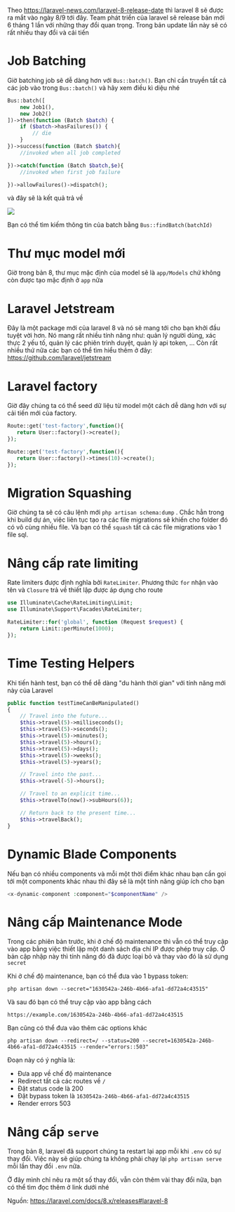 Theo https://laravel-news.com/laravel-8-release-date thì laravel 8 sẽ được ra mắt vào ngày 8/9 tới đây. Team phát triển của laravel sẽ release bản mới 6 tháng 1 lần với những thay đổi quan trọng. Trong bản update lần này sẽ có rất nhiều thay đổi và cải tiến

# Job Batching
Giờ batching job sẽ dễ dàng hơn với `Bus::batch()`. Bạn chỉ cần truyền tất cả các job vào trong `Bus::batch()` và hãy xem điều kì diệu nhé

```php
Bus::batch([
    new Job1(),
    new Job2()
])->then(function (Batch $batch) {
    if ($batch->hasFailures()) {
        // die
    }
})->success(function (Batch $batch){
	//invoked when all job completed

})->catch(function (Batch $batch,$e){
	//invoked when first job failure

})->allowFailures()->dispatch();
```

và đây sẽ là kết quả trả về

![](https://images.viblo.asia/f783d5db-fd95-4fa9-914d-6a61478dea02.PNG)

Bạn có thể tìm kiếm thông tin của batch bằng `Bus::findBatch(batchId)`

# Thư mục model mới
Giờ trong bản 8, thư mục mặc định của model sẽ là `app/Models` chứ không còn được tạo mặc định ở `app` nữa

# Laravel Jetstream
Đây là một package mới của laravel 8 và nó sẽ mang tới cho bạn khởi đầu tuyệt vời hơn. Nó mang rất nhiều tính năng như: quản lý người dùng, xác thực 2 yếu tố, quản lý các phiên trình duyệt,  quản lý api token, ... Còn rất nhiều thứ nữa các bạn có thể tìm hiểu thêm ở đây:
https://github.com/laravel/jetstream

# Laravel factory
Giờ đây chúng ta có thể seed dữ liệu từ model một cách dễ dàng hơn với sự cải tiến mới của factory. 

```php
Route::get('test-factory',function(){
   return User::factory()->create();
});
```

```php
Route::get('test-factory',function(){
   return User::factory()->times(10)->create();
});
```

# Migration Squashing
Giờ chúng ta sẽ có câu lệnh mới `php artisan schema:dump` . Chắc hẳn trong khi build dự án, việc liên tục tạo ra các file migrations sẽ khiến cho folder đó có vô cùng nhiều file. Và bạn có thể `squash` tất cả các file migrations vào 1 file sql.

# Nâng cấp rate limiting
Rate limiters được định nghĩa bởi `RateLimiter`. Phương thức `for` nhận vào tên và `Closure` trả về thiết lập được áp dụng cho route

```php
use Illuminate\Cache\RateLimiting\Limit;
use Illuminate\Support\Facades\RateLimiter;

RateLimiter::for('global', function (Request $request) {
    return Limit::perMinute(1000);
});
```

# Time Testing Helpers
Khi tiến hành test, bạn có thể dễ dàng "du hành thời gian" với tính năng mới này của Laravel

```php
public function testTimeCanBeManipulated()
{
    // Travel into the future...
    $this->travel(5)->milliseconds();
    $this->travel(5)->seconds();
    $this->travel(5)->minutes();
    $this->travel(5)->hours();
    $this->travel(5)->days();
    $this->travel(5)->weeks();
    $this->travel(5)->years();

    // Travel into the past...
    $this->travel(-5)->hours();

    // Travel to an explicit time...
    $this->travelTo(now()->subHours(6));

    // Return back to the present time...
    $this->travelBack();
}
```

# Dynamic Blade Components
Nếu bạn có nhiều components và mỗi một thời điểm khác nhau bạn cần gọi tới một components khác nhau thì đây sẽ là một tính năng giúp ích cho bạn
```php
<x-dynamic-component :component="$componentName" />
```

# Nâng cấp Maintenance Mode
Trong các phiên bản trước, khi ở chế độ maintenance thì vẫn có thể truy cập vào app bằng việc thiết lập một danh sách địa chỉ IP được phép truy cấp. Ở bản cập nhập này thì tính năng đó đã được loại bỏ và thay vào đó là sử dụng `secret`

Khi ở chế độ maintenance, bạn có thể đưa vào 1 bypass token:
```
php artisan down --secret="1630542a-246b-4b66-afa1-dd72a4c43515"
```

Và sau đó bạn có thể truy cập vào app bằng cách
```
https://example.com/1630542a-246b-4b66-afa1-dd72a4c43515
```

Bạn cũng có thể đưa vào thêm các options khác
```
php artisan down --redirect=/ --status=200 --secret=1630542a-246b-4b66-afa1-dd72a4c43515 --render="errors::503"
```

Đoạn này có ý nghĩa là:
 * Đưa app về chế độ maintenance
* Redirect tất cả các routes về `/`
*  Đặt status code là 200
*  Đặt bypass token là `1630542a-246b-4b66-afa1-dd72a4c43515`
*  Render errors 503

# Nâng cấp `serve`
Trong bản 8, laravel đã support chúng ta restart lại app mỗi khi `.env` có sự thay đổi. Việc này sẽ giúp chúng ta không phải chạy lại `php artisan serve` mỗi lần thay đổi `.env` nữa.


Ở đây mình chỉ nêu ra một số thay đổi, vẫn còn thêm vài thay đổi nữa, bạn có thể tìm đọc thêm ở link dưới nhé

Nguồn: https://laravel.com/docs/8.x/releases#laravel-8